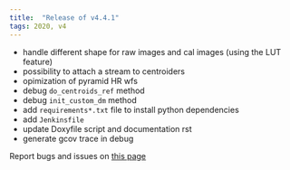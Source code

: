 ```yaml
---
title:  "Release of v4.4.1"
tags: 2020, v4
---
```


- handle different shape for raw images and cal images (using the LUT feature)
- possibility to attach a stream to centroiders
- opimization of pyramid HR wfs
- debug ```do_centroids_ref``` method
- debug ```init_custom_dm``` method
- add ```requirements*.txt``` file to install python dependencies
- add ```Jenkinsfile```
- update Doxyfile script and documentation rst
- generate gcov trace in debug

Report bugs and issues on [this page](https://github.com/ANR-COMPASS/shesha/issues)
